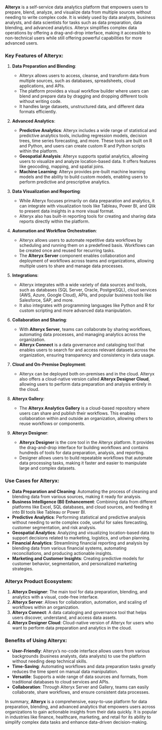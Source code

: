 **Alteryx** is a self-service data analytics platform that empowers users to prepare, blend, analyze, and visualize data from multiple sources without needing to write complex code. It is widely used by data analysts, business analysts, and data scientists for tasks such as data preparation, data blending, and advanced analytics. Alteryx simplifies complex data operations by offering a drag-and-drop interface, making it accessible to non-technical users while still offering powerful capabilities for more advanced users.

### Key Features of Alteryx:

1. **Data Preparation and Blending**:
   - Alteryx allows users to access, cleanse, and transform data from multiple sources, such as databases, spreadsheets, cloud applications, and APIs.
   - The platform provides a visual workflow builder where users can blend and prepare data by dragging and dropping different tools without writing code.
   - It handles large datasets, unstructured data, and different data formats efficiently.

2. **Advanced Analytics**:
   - **Predictive Analytics**: Alteryx includes a wide range of statistical and predictive analytics tools, including regression models, decision trees, time series forecasting, and more. These tools are built on R and Python, and users can create custom R and Python scripts within the platform.
   - **Geospatial Analysis**: Alteryx supports spatial analytics, allowing users to visualize and analyze location-based data. It offers features like geocoding, mapping, and spatial joins.
   - **Machine Learning**: Alteryx provides pre-built machine learning models and the ability to build custom models, enabling users to perform predictive and prescriptive analytics.

3. **Data Visualization and Reporting**:
   - While Alteryx focuses primarily on data preparation and analytics, it can integrate with visualization tools like Tableau, Power BI, and Qlik to present data insights in a more visual format.
   - Alteryx also has built-in reporting tools for creating and sharing data reports directly within the platform.

4. **Automation and Workflow Orchestration**:
   - Alteryx allows users to automate repetitive data workflows by scheduling and running them on a predefined basis. Workflows can be created once and reused for recurring tasks.
   - The **Alteryx Server** component enables collaboration and deployment of workflows across teams and organizations, allowing multiple users to share and manage data processes.

5. **Integrations**:
   - Alteryx integrates with a wide variety of data sources and tools, such as databases (SQL Server, Oracle, PostgreSQL), cloud services (AWS, Azure, Google Cloud), APIs, and popular business tools like Salesforce, SAP, and more.
   - It also integrates with programming languages like Python and R for custom scripting and more advanced data manipulation.

6. **Collaboration and Sharing**:
   - With **Alteryx Server**, teams can collaborate by sharing workflows, automating data processes, and managing analytics across the organization.
   - **Alteryx Connect** is a data governance and cataloging tool that enables users to search for and access relevant datasets across the organization, ensuring transparency and consistency in data usage.

7. **Cloud and On-Premise Deployment**:
   - Alteryx can be deployed both on-premises and in the cloud. Alteryx also offers a cloud-native version called **Alteryx Designer Cloud**, allowing users to perform data preparation and analysis entirely in the cloud.

8. **Alteryx Gallery**:
   - The **Alteryx Analytics Gallery** is a cloud-based repository where users can share and publish their workflows. This enables collaboration within and outside an organization, allowing others to reuse workflows or components.

9. **Alteryx Designer**:
   - **Alteryx Designer** is the core tool in the Alteryx platform. It provides the drag-and-drop interface for building workflows and contains hundreds of tools for data preparation, analysis, and reporting.
   - Designer allows users to build repeatable workflows that automate data processing tasks, making it faster and easier to manipulate large and complex datasets.

### Use Cases for Alteryx:
- **Data Preparation and Cleaning**: Automating the process of cleaning and blending data from various sources, making it ready for analysis.
- **Business Intelligence (BI) Enhancement**: Combining data from different platforms like Excel, SQL databases, and cloud sources, and feeding it into BI tools like Tableau or Power BI.
- **Predictive Analytics**: Performing statistical and predictive analysis without needing to write complex code, useful for sales forecasting, customer segmentation, and risk analysis.
- **Geospatial Analytics**: Analyzing and visualizing location-based data to support decisions related to marketing, logistics, and urban planning.
- **Financial Analytics**: Streamlining financial reporting and analysis by blending data from various financial systems, automating reconciliations, and producing actionable insights.
- **Marketing and Customer Insights**: Creating predictive models for customer behavior, segmentation, and personalized marketing strategies.
  
### Alteryx Product Ecosystem:
1. **Alteryx Designer**: The main tool for data preparation, blending, and analytics with a visual, code-free interface.
2. **Alteryx Server**: Allows for collaboration, automation, and scaling of workflows within an organization.
3. **Alteryx Connect**: A data cataloging and governance tool that helps users discover, understand, and access data assets.
4. **Alteryx Designer Cloud**: Cloud-native version of Alteryx for users who want to perform data preparation and analytics in the cloud.

### Benefits of Using Alteryx:
- **User-Friendly**: Alteryx’s no-code interface allows users from various backgrounds (business analysts, data analysts) to use the platform without needing deep technical skills.
- **Time-Saving**: Automating workflows and data preparation tasks greatly reduces the time spent on manual data manipulation.
- **Versatile**: Supports a wide range of data sources and formats, from traditional databases to cloud services and APIs.
- **Collaboration**: Through Alteryx Server and Gallery, teams can easily collaborate, share workflows, and ensure consistent data processes.

In summary, **Alteryx** is a comprehensive, easy-to-use platform for data preparation, blending, and advanced analytics that empowers users across organizations to gain actionable insights from their data quickly. It is popular in industries like finance, healthcare, marketing, and retail for its ability to simplify complex data tasks and enhance data-driven decision-making.